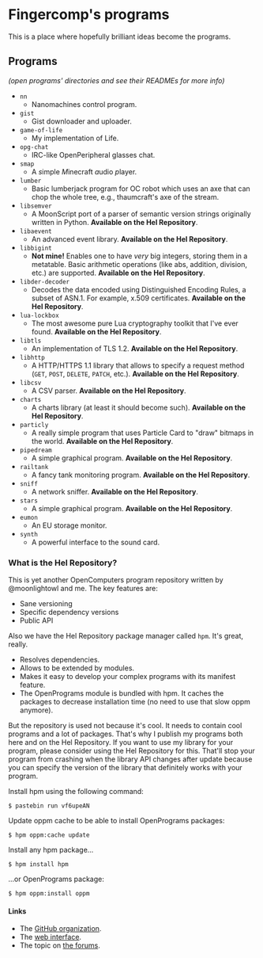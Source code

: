 # Fingercomp's programs
This is a place where hopefully brilliant ideas become the programs.

## Programs
*(open programs' directories and see their READMEs for more info)*
* `nn`
  * Nanomachines control program.
* `gist`
  * Gist downloader and uploader.
* `game-of-life`
  * My implementation of Life.
* `opg-chat`
  * IRC-like OpenPeripheral glasses chat.
* `smap`
  * A *s*imple *M*inecraft *a*udio *p*layer.
* `lumber`
  * Basic lumberjack program for OC robot which uses an axe that can chop the whole tree, e.g., thaumcraft's axe of the stream.
* `libsemver`
  * A MoonScript port of a parser of semantic version strings originally written in Python. **Available on the Hel Repository**.
* `libaevent`
  * An advanced event library. **Available on the Hel Repository**.
* `libbigint`
  * **Not mine!** Enables one to have *very* big integers, storing them in a metatable. Basic arithmetic operations (like abs, addition, division, etc.) are supported. **Available on the Hel Repository**.
* `libder-decoder`
  * Decodes the data encoded using Distinguished Encoding Rules, a subset of ASN.1. For example, x.509 certificates. **Available on the Hel Repository**.
* `lua-lockbox`
  * The most awesome pure Lua cryptography toolkit that I've ever found. **Available on the Hel Repository**.
* `libtls`
  * An implementation of TLS 1.2. **Available on the Hel Repository**.
* `libhttp`
  * A HTTP/HTTPS 1.1 library that allows to specify a request method (`GET`, `POST`, `DELETE`, `PATCH`, etc.). **Available on the Hel Repository**.
* `libcsv`
  * A CSV parser. **Available on the Hel Repository**.
* `charts`
  * A charts library (at least it should become such). **Available on the Hel Repository**.
* `particly`
  * A really simple program that uses Particle Card to "draw" bitmaps in the world. **Available on the Hel Repository**.
* `pipedream`
  * A simple graphical program. **Available on the Hel Repository**.
* `railtank`
  * A fancy tank monitoring program. **Available on the Hel Repository**.
* `sniff`
  * A network sniffer. **Available on the Hel Repository**.
* `stars`
  * A simple graphical program. **Available on the Hel Repository**.
* `eumon`
  * An EU storage monitor.
* `synth`
  * A powerful interface to the sound card.

### What is the Hel Repository?
This is yet another OpenComputers program repository written by @moonlightowl and me. The key features are:
* Sane versioning
* Specific dependency versions
* Public API

Also we have the Hel Repository package manager called `hpm`. It's great, really.
* Resolves dependencies.
* Allows to be extended by modules.
* Makes it easy to develop your complex programs with its manifest feature.
* The OpenPrograms module is bundled with hpm. It caches the packages to decrease installation time (no need to use that slow oppm anymore).

But the repository is used not because it's cool. It needs to contain cool
programs and a lot of packages. That's why I publish my programs both here and
on the Hel Repository. If you want to use my library for your program, please
consider using the Hel Repository for this. That'll stop your program from
crashing when the library API changes after update because you can specify the
version of the library that definitely works with your program.

Install hpm using the following command:

```
$ pastebin run vf6upeAN
```

Update oppm cache to be able to install OpenPrograms packages:

```
$ hpm oppm:cache update
```

Install any hpm package...

```
$ hpm install hpm
```

...or OpenPrograms package:

```
$ hpm oppm:install oppm
```

#### Links
* The [GitHub organization](https://github.com/hel-repo).
* The [web interface](https://hel.fomalhaut.me/).
* The topic on [the forums](https://oc.cil.li/index.php?/topic/1116-hel-repository/).
